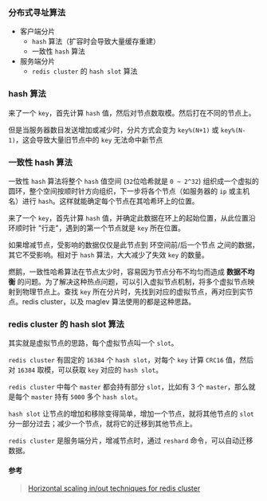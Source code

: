 ### **分布式寻址算法**

- 客户端分片
  - `hash` 算法（扩容时会导致大量缓存重建）
  - 一致性 `hash` 算法
- 服务端分片
  - `redis cluster` 的 `hash slot` 算法





### hash 算法

来了一个 `key`，首先计算 `hash` 值，然后对节点数取模。然后打在不同的节点上。

但是当服务器数目发送增加或减少时，分片方式会变为 `key%(N+1)` 或 `key%(N-1)`，这会导致大量旧节点中的 `key` 无法命中新节点





### 一致性 hash 算法

一致性 `hash` 算法将整个 `hash` 值空间 (`32`位哈希就是 `0 ~ 2^32`) 组织成一个虚拟的圆环，整个空间按顺时针方向组织，下一步将各个节点（如服务器的 `ip` 或主机名）进行 `hash`。这样就能确定每个节点在其哈希环上的位置。

来了一个 `key`，首先计算 `hash` 值，并确定此数据在环上的起始位置，从此位置沿环顺时针 "行走"，遇到的第一个节点就是 `key` 所在位置。

如果增减节点，受影响的数据仅仅是此节点到 环空间前/后一个节点 之间的数据，其它不受影响。相对于 `hash` 算法，大大减少了失效 `key` 的数量。



燃鹅，一致性哈希算法在节点太少时，容易因为节点分布不均匀而造成 **数据不均衡** 的问题。为了解决这种热点问题，可以引入虚拟节点机制，将多个虚拟节点映射到物理节点上。查找 `key` 所在分片时，先找到对应的虚拟节点，再对应到实节点。redis cluster，以及 maglev 算法使用的都是这种思路。





### redis cluster 的 hash slot 算法

其实就是虚拟节点的思路，每个虚拟节点叫一个 `slot`。

`redis cluster` 有固定的 `16384` 个 `hash slot`，对每个 `key` 计算 `CRC16` 值，然后对 `16384` 取模，可以获取 `key` 对应的 `hash slot`。

`redis cluster` 中每个 `master` 都会持有部分 `slot`，比如有 3 个 `master`，那么就是每个 `master` 持有 `5000` 多个 `hash slot`。

`hash slot` 让节点的增加和移除变得简单，增加一个节点，就将其他节点的 `slot` 分一部分过去；减少一个节点，就将它的迁移到其他节点上。

`redis cluster` 是服务端分片，增减节点时，通过 `reshard` 命令，可以自动迁移数据。





#### 参考

> [Horizontal scaling in/out techniques for redis cluster](https://iamvishalkhare.medium.com/horizontal-scaling-in-out-techniques-for-redis-cluster-dcd75c696c86)

